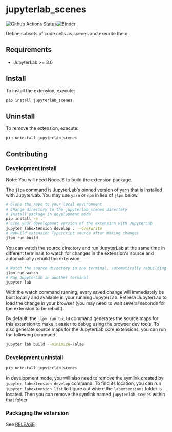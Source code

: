 # jupyterlab_scenes

[![Github Actions Status](https://github.com/schmidi314/jupyterlab_scenes/workflows/Build/badge.svg)](https://github.com/schmidi314/jupyterlab_scenes/actions/workflows/build.yml)[![Binder](https://mybinder.org/badge_logo.svg)](https://mybinder.org/v2/gh/schmidi314/jupyterlab_scenes/main?urlpath=lab)

Define subsets of code cells as scenes and execute them.



## Requirements

* JupyterLab >= 3.0

## Install

To install the extension, execute:

```bash
pip install jupyterlab_scenes
```

## Uninstall

To remove the extension, execute:

```bash
pip uninstall jupyterlab_scenes
```


## Contributing

### Development install

Note: You will need NodeJS to build the extension package.

The `jlpm` command is JupyterLab's pinned version of
[yarn](https://yarnpkg.com/) that is installed with JupyterLab. You may use
`yarn` or `npm` in lieu of `jlpm` below.

```bash
# Clone the repo to your local environment
# Change directory to the jupyterlab_scenes directory
# Install package in development mode
pip install -e .
# Link your development version of the extension with JupyterLab
jupyter labextension develop . --overwrite
# Rebuild extension Typescript source after making changes
jlpm run build
```

You can watch the source directory and run JupyterLab at the same time in different terminals to watch for changes in the extension's source and automatically rebuild the extension.

```bash
# Watch the source directory in one terminal, automatically rebuilding when needed
jlpm run watch
# Run JupyterLab in another terminal
jupyter lab
```

With the watch command running, every saved change will immediately be built locally and available in your running JupyterLab. Refresh JupyterLab to load the change in your browser (you may need to wait several seconds for the extension to be rebuilt).

By default, the `jlpm run build` command generates the source maps for this extension to make it easier to debug using the browser dev tools. To also generate source maps for the JupyterLab core extensions, you can run the following command:

```bash
jupyter lab build --minimize=False
```

### Development uninstall

```bash
pip uninstall jupyterlab_scenes
```

In development mode, you will also need to remove the symlink created by `jupyter labextension develop`
command. To find its location, you can run `jupyter labextension list` to figure out where the `labextensions`
folder is located. Then you can remove the symlink named `jupyterlab_scenes` within that folder.

### Packaging the extension

See [RELEASE](RELEASE.md)
